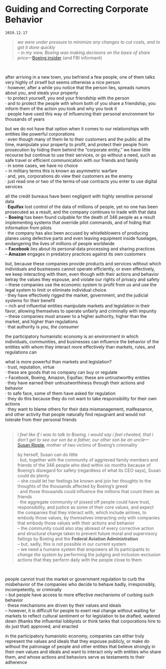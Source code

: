 # Guiding and Correcting Corporate Behavior

```
2019.12.17
```

> *we were under pressure to minimize any changes to cut costs, and to get it done quickly*  
> *– in my view, Boeing was making decisions on the basis of share price*—[Boeing insider](https://youtu.be/QytfYyHmxtc?t=534 "Rogue Boeing 737 Max planes ‘with minds of their own’ | 60 Minutes Australia") (and FBI informant)  

&nbsp;
&nbsp;

after arriving in a new town, you befriend a few people, one of them talks very highly of zirself but seems otherwise a nice person  
· however, after a while you notice that the person lies, spreads rumors about you, and steals your property  
· to protect yourself, you end your friendship with the person  
· and to protect the people with whom both of you share a friendship, you inform them of the action you took and why you took it  
· people have used this way of influencing their personal environment for thousands of years  

but we do not have that option when it comes to our relationships with entities like powerful corporations   
· even though many of them lie to their customers and the public all the time, manipulate your property to profit, and protect their people from prosecution by hiding them behind the “corporate entity,” we have little recourse but continue to use their services, or go without a need, such as safe travel or efficient communication with our friends and family  
· in some cases, we have no choice  
– in military terms this is known as asymmetric warfare  
· and, yes, corporations *do* view their customers as the enemy  
· just read one or two of the terms·of·use contracts you enter to use digital services  

all the credit bureaus have been negligent with highly sensitive personal data  
· **Equifax** lost control of the data of millions of people, yet no one has been prosecuted as a result, and the company continues to trade with that data  
– **Boeing** has been found culpable for the death of 346 people as a result implementing systems that override pilot commands, and of hiding that information from pilots  
· the company has also been accused by whistleblowers of producing planes using defective parts and even leaving equipment inside fuselages, endangering the lives of millions of people worldwide  
– **Facebook** lies about its personal·data processing and sharing practices   
– **Amazon** engages in predatory practices against its own customers  

but, because these companies provide products and services without which individuals and businesses cannot operate efficiently, or even effectively, we keep interacting with them, even though with their actions and behavior betray the values they espouse, and violate our rights of privacy and safety  
– these companies use the economic system to profit from us and use the legal system to limit or eliminate individual choice  
· they have effectively rigged the market, government, and the judicial systems for their benefit  
– rich and influential entities manipulate markets and legislation in their favor, allowing themselves to operate unfairly and criminally with impunity  
– these companies must answer to a higher authority, higher than the market, and higher than regulations  
· that authority is *you, the consumer*  

the participatory humanistic economy is an environment in which individuals, communities, and businesses can influence the behavior of the entities with whom they interact more effectively than markets, rules, and regulations can  

what is more powerful than markets and legislation?  
· trust, reputation, virtue  
· these are goods that no company can buy or regulate  
– Facebook, Boeing, Amazon, Equifax; these are untrustworthy entities  
· they have earned their untrustworthiness through their actions and behavior  
· to safe face, some of them have asked for regulation  
· they do this because they do not want to take responsibility for their own actions  
· they want to blame others for their data mismanagement, malfeasance, and other activity that people naturally find repugnant and would not tolerate from their personal friends  
&nbsp;
> *i feel like if i was to talk to Boeing, i would say i feel cheated, that i don’t get to see our son be a father, our other son be an uncle*—[Susan Ripple](https://youtu.be/QytfYyHmxtc?t=1852 "Rogue Boeing 737 Max planes ‘with minds of their own’ | 60 Minutes Australia"), mother of two victims of Boeing’s criminality  
> 
> by herself, Susan can do little  
> · but, together with the community of aggrieved family members and friends of the 346 people who died within six months because of Boeing’s disregard for safety (regardless of what its CEO says), Susan could do plenty  
> – she could let her feelings be known and join her thoughts to the thoughts of the thousands affected by Boeing’s greed  
> · and those thousands could influence the millions that count them as friends  
> · the aggregate community of pissed off people could have trust, responsibility, and justice as some of their core values, and expect the companies that they interact with, which include airlines, to embody those values, by themselves interacting only with companies that embody those values with their actions and behavior  
> – the community could also stay abreast of every corrective action and structural change taken to prevent future moral and supervisory failings by Boeing and the **Federal Aviation Administration**  
> – but, sadly, this is not possible in our current system  
> – we need a humane system that empowers all its participants to *change the system* by performing the judging and inclusion-exclusion actions that they perform daily with the people close to them  

&nbsp;  

people cannot trust the market or government regulation to curb the misbehavior of the companies who decide to behave badly, irresponsibly, incompetently, or criminally  
– but people have access to more effective mechanisms of curbing such behavior  
· these mechanisms are driven by their values and ideals  
– however, it is difficult for people to exert real change without waiting for markets to reflect cultural sentiment or for legislation to be drafted, watered down (thanks the influential lobbyists or think tanks that corporations hire to do just that) approved, and enacted  

in the participatory humanistic economy, companies can either truly represent the values and ideals that they espouse publicly, or make do without the patronage of people and other entities that believe strongly in their own values and ideals and want to interact only with entities who share them, and whose actions and behaviors serve as testaments to their adherence  

